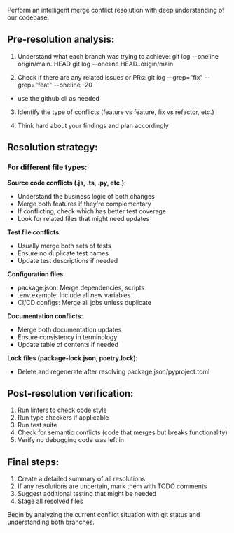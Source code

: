Perform an intelligent merge conflict resolution with deep understanding of our codebase.

## Pre-resolution analysis:

1. Understand what each branch was trying to achieve:
git log --oneline origin/main..HEAD
git log --oneline HEAD..origin/main

2. Check if there are any related issues or PRs:
git log --grep="fix" --grep="feat" --oneline -20
- use the github cli as needed

3. Identify the type of conflicts (feature vs feature, fix vs refactor, etc.)

4. Think hard about your findings and plan accordingly

## Resolution strategy:

### For different file types:

**Source code conflicts (.js, .ts, .py, etc.)**:
- Understand the business logic of both changes
- Merge both features if they're complementary
- If conflicting, check which has better test coverage
- Look for related files that might need updates

**Test file conflicts**:
- Usually merge both sets of tests
- Ensure no duplicate test names
- Update test descriptions if needed

**Configuration files**:
- package.json: Merge dependencies, scripts
- .env.example: Include all new variables
- CI/CD configs: Merge all jobs unless duplicate

**Documentation conflicts**:
- Merge both documentation updates
- Ensure consistency in terminology
- Update table of contents if needed

**Lock files (package-lock.json, poetry.lock)**:
- Delete and regenerate after resolving package.json/pyproject.toml

## Post-resolution verification:

1. Run linters to check code style
2. Run type checkers if applicable  
3. Run test suite
4. Check for semantic conflicts (code that merges but breaks functionality)
5. Verify no debugging code was left in

## Final steps:

1. Create a detailed summary of all resolutions
2. If any resolutions are uncertain, mark them with TODO comments
3. Suggest additional testing that might be needed
4. Stage all resolved files

Begin by analyzing the current conflict situation with git status and understanding both branches.

